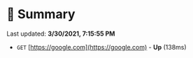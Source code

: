 # 📖 Summary
Last updated: **3/30/2021, 7:15:55 PM**

- `GET` [https://google.com](https://google.com) - **Up** (138ms)
